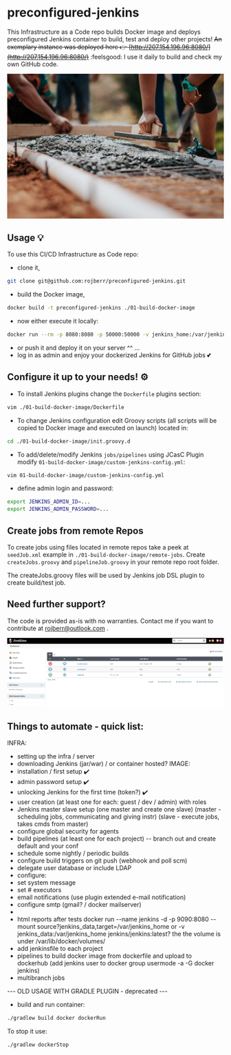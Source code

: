 # preconfigured-jenkins

This Infrastructure as a Code repo builds Docker image and deploys preconfigured Jenkins container to build, test and deploy other projects!
~~An exemplary instance was deployed here :point_right: [http://207.154.196.96:8080/](http://207.154.196.96:8080/)~~ :feelsgood:
I use it daily to build and check my own GitHub code.

![Selective Photography Cement by Rodolfo Quiros](./04-assets-img/readme-img.jpg)

## Usage 💡

To use this CI/CD Infrastructure as Code repo:

- clone it,

```bash
git clone git@github.com:rojberr/preconfigured-jenkins.git
```

- build the Docker image,

```bash
docker build -t preconfigured-jenkins ./01-build-docker-image
```

- now either execute it locally:

```bash
docker run --rm -p 8080:8080 -p 50000:50000 -v jenkins_home:/var/jenkins_home -v "/var/run/docker.sock:/var/run/docker.sock" --group-add 0 --name preconfigured-jenkins preconfigured-jenkins
```

- or push it and deploy it on your server ^^ ...
- log in as admin and enjoy your dockerized Jenkins for GitHub jobs 💕

## Configure it up to your needs! ⚙️

- To install Jenkins plugins change the `Dockerfile` plugins section:

```bash
vim ./01-build-docker-image/Dockerfile
```

- To change Jenkins configuration edit Groovy scripts (all scripts will be copied to Docker image and executed on launch) located in:

```bash
cd ./01-build-docker-image/init.groovy.d
```

- To add/delete/modify Jenkins `jobs/pipelines` using JCasC Plugin modify `01-build-docker-image/custom-jenkins-config.yml`:

```bash
vim 01-build-docker-image/custom-jenkins-config.yml
```

- define admin login and password:

```bash
export JENKINS_ADMIN_ID=...
export JENKINS_ADMIN_PASSWORD=...
```

## Create jobs from remote Repos

To create jobs using files located in remote repos take a peek at `seedJob.xml` example in `./01-build-docker-image/remote-jobs`. Create `createJobs.groovy` and `pipelineJob.groovy` in your remote repo root folder.

The createJobs.groovy files will be used by Jenkins job DSL plugin to create build/test job.

## Need further support?

The code is provided as-is with no warranties.
Contact me if you want to contribute at rojberr@outlook.com .

![Jenkins Screenshot](./04-assets-img/jenkins-example.jpg)

## Things to automate - quick list:

INFRA:

- setting up the infra / server
- downloading Jenkins (jar/war) / or container hosted?
  IMAGE:
- installation / first setup ✔️
- admin password setup ✔️
- unlocking Jenkins for the first time (token?) ✔️
- user creation (at least one for each: guest / dev / admin) with roles
- Jenkins master slave setup (one master and create one slave)
  (master - scheduling jobs, communicating and giving instr)
  (slave - execute jobs, takes cmds from master)
- configure global security for agents
- build pipelines (at least one for each project) -- branch out and create default and your conf
- schedule some nightly / periodic builds
- configure build triggers on git push
  (webhook and poll scm)
- delegate user database or include LDAP
- configure:
- set system message
- set # executors
- email notifications (use plugin extended e-mail notification)
- configure smtp (gmail? / docker mailserver)
-
- html reports after tests
  docker run --name jenkins -d -p 9090:8080 --mount source?jenkins_data,target=/var/jenkins_home
  or -v jenkins_data:/var/jenkins_home jenkins/jenkins:latest?
  the the volume is under /var/lib/docker/volumes/
- add jenkinsfile to each project
- pipelines to build docker image from dockerfile and upload to dockerhub
  (add jenkins user to docker group usermode -a -G docker jenkins)
- multibranch jobs

--- OLD USAGE WITH GRADLE PLUGIN - deprecated ---

- build and run container:

```bash
./gradlew build docker dockerRun
```

To stop it use:

```bash
./gradlew dockerStop
```
